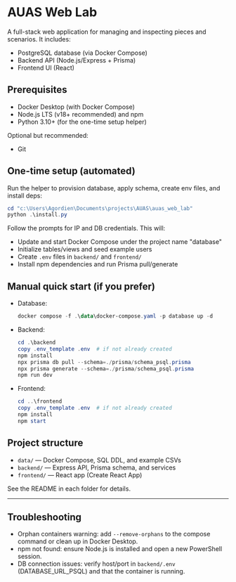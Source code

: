# AUAS Web Lab

A full-stack web application for managing and inspecting pieces and scenarios. It includes:
- PostgreSQL database (via Docker Compose)
- Backend API (Node.js/Express + Prisma)
- Frontend UI (React)

## Prerequisites
- Docker Desktop (with Docker Compose)
- Node.js LTS (v18+ recommended) and npm
- Python 3.10+ (for the one-time setup helper)

Optional but recommended:
- Git

## One-time setup (automated)
Run the helper to provision database, apply schema, create env files, and install deps:

```powershell
cd "c:\Users\Agordien\Documents\projects\AUAS\auas_web_lab"
python .\install.py
```
Follow the prompts for IP and DB credentials. This will:
- Update and start Docker Compose under the project name "database"
- Initialize tables/views and seed example users
- Create `.env` files in `backend/` and `frontend/`
- Install npm dependencies and run Prisma pull/generate

## Manual quick start (if you prefer)
- Database:
  ```powershell
  docker compose -f .\data\docker-compose.yaml -p database up -d
  ```
- Backend:
  ```powershell
  cd .\backend
  copy .env_template .env  # if not already created
  npm install
  npx prisma db pull --schema=./prisma/schema_psql.prisma
  npx prisma generate --schema=./prisma/schema_psql.prisma
  npm run dev
  ```
- Frontend:
  ```powershell
  cd ..\frontend
  copy .env_template .env  # if not already created
  npm install
  npm start
  ```

## Project structure
- `data/` — Docker Compose, SQL DDL, and example CSVs
- `backend/` — Express API, Prisma schema, and services
- `frontend/` — React app (Create React App)

See the README in each folder for details.

---

## Troubleshooting
- Orphan containers warning: add `--remove-orphans` to the compose command or clean up in Docker Desktop.
- npm not found: ensure Node.js is installed and open a new PowerShell session.
- DB connection issues: verify host/port in `backend/.env` (DATABASE_URL_PSQL) and that the container is running.
